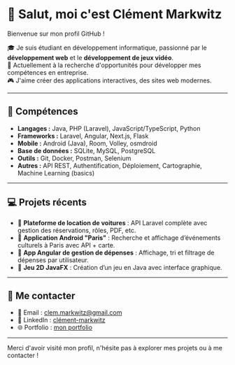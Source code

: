 # 👋 Salut, moi c'est Clément Markwitz

Bienvenue sur mon profil GitHub !

🎓 Je suis étudiant en développement informatique, passionné par le **développement web** et le **développement de jeux vidéo**.  
💼 Actuellement à la recherche d'opportunités pour développer mes compétences en entreprise.  
🎮 J'aime créer des applications interactives, des sites web modernes.

---

## 🔧 Compétences

- **Langages :** Java, PHP (Laravel), JavaScript/TypeScript, Python
- **Frameworks :** Laravel, Angular, Next.js, Flask
- **Mobile :** Android (Java), Room, Volley, osmdroid
- **Base de données :** SQLite, MySQL, PostgreSQL
- **Outils :** Git, Docker, Postman, Selenium
- **Autres :** API REST, Authentification, Déploiement, Cartographie, Machine Learning (basics)

---

## 💻 Projets récents

- 🔹 **Plateforme de location de voitures** : API Laravel complète avec gestion des réservations, rôles, PDF, etc.
- 🔹 **Application Android "Paris"** : Recherche et affichage d’événements culturels à Paris avec API + carte.
- 🔹 **App Angular de gestion de dépenses** : Affichage, tri et filtrage de dépenses par utilisateur.
- 🔹 **Jeu 2D JavaFX** : Création d’un jeu en Java avec interface graphique.

---

## 🤝 Me contacter

- 📧 Email : [clem.markwitz@gmail.com](clem.markwitz@gmail.com)
- 💼 LinkedIn : [clément-markwitz](https://www.linkedin.com/in/cl%C3%A9ment-markwitz-44660b1b7/)
- 🌐 Portfolio : [mon portfolio](https://portfolio-clement-markwitz.vercel.app/)

---

Merci d'avoir visité mon profil, n'hésite pas à explorer mes projets ou à me contacter !
